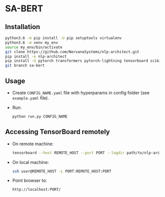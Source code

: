 # SA-BERT

## Installation

```bash
python3.6 -m pip install -U pip setuptools virtualenv
python3.6 -m venv my_env
source my_env/bin/activate
git clone https://github.com/NervanaSystems/nlp-architect.git
pip install -e nlp-architect
pip install -U pytorch transformers pytorch-lightning tensorboard scikit-learn seqeval numpy scipy
git branch sa-bert
```

## Usage

- Create `CONFIG_NAME.yaml` file with hyperparams in config folder (see `example.yaml` file).

- Run:

    ```bash
    python run.py CONFIG_NAME
    ```

## Accessing TensorBoard remotely

- On remote machine:

    ```bash
    tensorboard --host REMOTE_HOST --port PORT --logdir path/to/nlp-architect/lightning_logs
    ```

- On local machine:

    ```bash
    ssh user@REMOTE_HOST -L PORT:REMOTE_HOST:PORT
    ```

- Point browser to:

    `http://localhost:PORT/`
